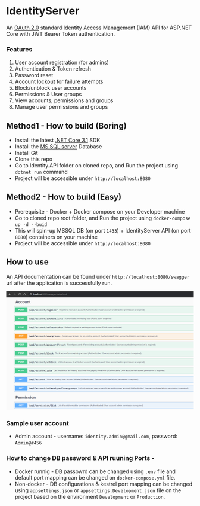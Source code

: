 # IdentityServer
An [OAuth 2.0](https://tools.ietf.org/html/rfc6749 "OAuth 2.0") standard Identity Access Management (IAM) API for ASP.NET Core with JWT Bearer Token authentication.


### Features
1. User account registration (for admins)
2. Authentication & Token refresh
3. Password reset
4. Account lockout for failure attempts
5. Block/unblock user accounts
6. Permissions & User groups
7. View accounts, permissions and groups
8. Manage user permissions and groups

## Method1 - How to build (Boring)
* Install the latest [.NET Core 3.1](https://dotnet.microsoft.com/download#/current ".NET Core 3.1") SDK
* Install the [MS SQL server](https://www.microsoft.com/en-us/sql-server/sql-server-downloads?rtc=1 "MS SQL server") Database
* Install Git
* Clone this repo
* Go to Identity.API folder on cloned repo, and Run the project using `dotnet run` command
* Project will be accessible under `http://localhost:8080`

## Method2 - How to build (Easy)
* Prerequisite - Docker + Docker compose on your Developer machine
* Go to cloned repo root folder, and Run the project using `docker-compose up -d --buid`
* This will spin-up MSSQL DB (on port `1433`) + IdentityServer API (on port `8080`) containers on your machine
* Project will be accessible under `http://localhost:8080`

## How to use
An API documentation can be found under `http://localhost:8080/swagger` url after the application is successfully run.

![](Identity.API/Assets/api-documentation.PNG)


### Sample user account
* Admin account - username: `identity.admin@gmail.com`, password: `Admin@#456`

### How to change DB password & API ruuning Ports -
* Docker runnig - DB passowrd can be changed using `.env` file and default port mapping can be changed on `docker-compose.yml` file.
* Non-docker - DB configurations & kestrel port mapping can be changed using `appsettings.json` or `appsettings.Development.json` file on the project based on the environment `Development` or `Production`.
